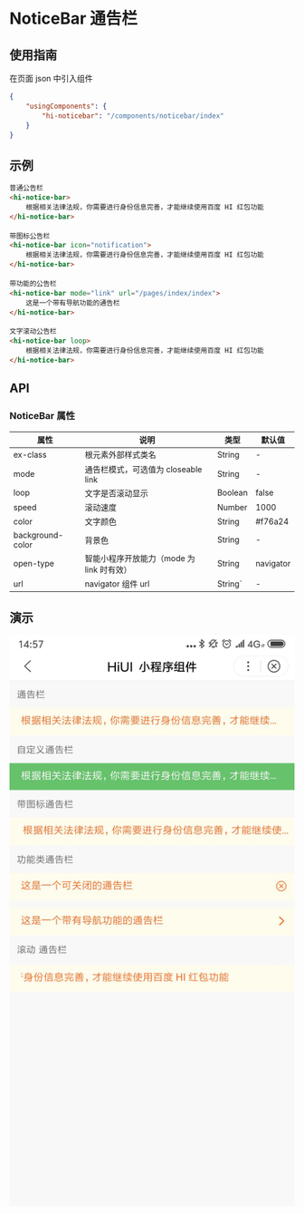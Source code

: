 # NoticeBar 通告栏  
## 使用指南  
在页面 json 中引入组件   

```json    
{
    "usingComponents": {
        "hi-noticebar": "/components/noticebar/index"
    }
} 
```    

## 示例 
```html   
普通公告栏 
<hi-notice-bar>
    根据相关法律法规，你需要进行身份信息完善，才能继续使用百度 HI 红包功能
</hi-notice-bar> 

带图标公告栏
<hi-notice-bar icon="notification">
    根据相关法律法规，你需要进行身份信息完善，才能继续使用百度 HI 红包功能
</hi-notice-bar>

带功能的公告栏
<hi-notice-bar mode="link" url="/pages/index/index">
    这是一个带有导航功能的通告栏
</hi-notice-bar>

文字滚动公告栏
<hi-notice-bar loop>
    根据相关法律法规，你需要进行身份信息完善，才能继续使用百度 HI 红包功能
</hi-notice-bar>
```

## API 
### NoticeBar 属性    
| 属性 | 说明 | 类型 | 默认值 |
| --- | --- | --- | --- |
| ex-class | 根元素外部样式类名 | String | - |
| mode | 通告栏模式，可选值为 closeable link | String | - |
| loop | 文字是否滚动显示 | Boolean | false |
| speed | 滚动速度 | Number | 1000 |
| color | 文字颜色 | String | #f76a24 |
| background-color | 背景色 | String | - |
| open-type | 智能小程序开放能力（mode 为 link 时有效） | String | navigator |
| url | navigator 组件 url | String` | - |  


## 演示
![layout](./images/11.png)
 

